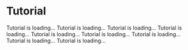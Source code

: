 # Tutorial

Tutorial is loading... Tutorial is loading... Tutorial is loading... Tutorial is loading... Tutorial is loading... Tutorial is loading... Tutorial is loading... Tutorial is loading... Tutorial is loading...